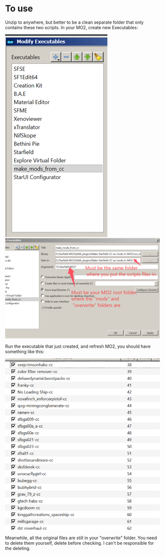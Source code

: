 # To use 
Unzip to anywhere, but better to be a clean separate folder that only contains these two scripts. In your MO2, create new Executables:

![alt text](image.png)
![alt text](image-1.png)

Run the executable that just created, and refresh MO2, you should have something like this:

![alt text](image-2.png)

Meanwhile, all the original files are still in your "overwrite" folder. You need to delete them yourself, delete before checking. I can't be responsible for the deleting. 